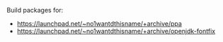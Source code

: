 Build packages for:

* https://launchpad.net/~no1wantdthisname/+archive/ppa
* https://launchpad.net/~no1wantdthisname/+archive/openjdk-fontfix
